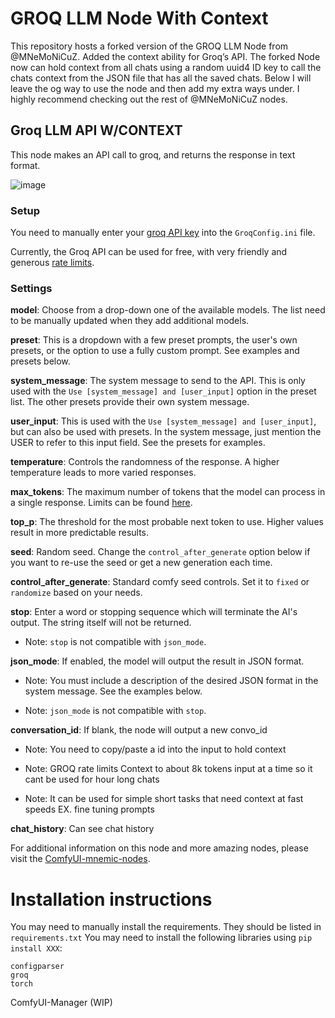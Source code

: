 # GROQ LLM Node With Context

This repository hosts a forked version of the GROQ LLM Node from @MNeMoNiCuZ. Added the context ability for Groq’s API. The forked Node now can hold context from all chats using a random uuid4 ID key to call the chats context from the JSON file that has all the saved chats. Below I will leave the og way to use the node and then add my extra ways under. I highly recommend checking out the rest of @MNeMoNiCuZ nodes. 

## Groq LLM API W/CONTEXT
This node makes an API call to groq, and returns the response in text format.

![image](https://github.com/user-attachments/assets/eac84632-39d5-45de-b2be-4cd5c3545ecc)

### Setup
You need to manually enter your [groq API key](https://console.groq.com/keys) into the `GroqConfig.ini` file.

Currently, the Groq API can be used for free, with very friendly and generous [rate limits](https://console.groq.com/docs/rate-limits).


### Settings
**model**: Choose from a drop-down one of the available models. The list need to be manually updated when they add additional models.

**preset**: This is a dropdown with a few preset prompts, the user's own presets, or the option to use a fully custom prompt. See examples and presets below.

**system_message**: The system message to send to the API. This is only used with the `Use [system_message] and [user_input]` option in the preset list. The other presets provide their own system message.

**user_input**: This is used with the `Use [system_message] and [user_input]`, but can also be used with presets. In the system message, just mention the USER to refer to this input field. See the presets for examples.

**temperature**: Controls the randomness of the response. A higher temperature leads to more varied responses.

**max_tokens**: The maximum number of tokens that the model can process in a single response. Limits can be found [here](https://console.groq.com/docs/models).

**top_p**: The threshold for the most probable next token to use. Higher values result in more predictable results.

**seed**: Random seed. Change the `control_after_generate` option below if you want to re-use the seed or get a new generation each time.

**control_after_generate**: Standard comfy seed controls. Set it to `fixed` or `randomize` based on your needs.

**stop**: Enter a word or stopping sequence which will terminate the AI's output. The string itself will not be returned.

* Note: `stop` is not compatible with `json_mode`.

**json_mode**: If enabled, the model will output the result in JSON format.

* Note: You must include a description of the desired JSON format in the system message. See the examples below.

* Note: `json_mode` is not compatible with `stop`.

**conversation_id**: If blank, the node will output a new convo_id 

* Note: You need to copy/paste a id into the input to hold context

* Note: GROQ rate limits Context to about 8k tokens input at a time so it cant be used for hour long chats

* Note: It can be used for simple short tasks that need context at fast speeds EX. fine tuning prompts

**chat_history**: Can see chat history

For additional information on this node and more amazing nodes, please visit the [ComfyUI-mnemic-nodes](https://github.com/MNeMoNiCuZ/ComfyUI-mnemic-nodes?tab=readme-ov-file#-groq-llm-api-node).

# Installation instructions

You may need to manually install the requirements. They should be listed in `requirements.txt`
You may need to install the following libraries using `pip install XXX`:
```
configparser
groq
torch
```
ComfyUI-Manager (WIP)

